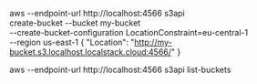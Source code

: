aws --endpoint-url http://localhost:4566 s3api \
create-bucket --bucket my-bucket \
--create-bucket-configuration LocationConstraint=eu-central-1 \
--region us-east-1
{
    "Location": "http://my-bucket.s3.localhost.localstack.cloud:4566/"
}


aws --endpoint-url http://localhost:4566 s3api list-buckets